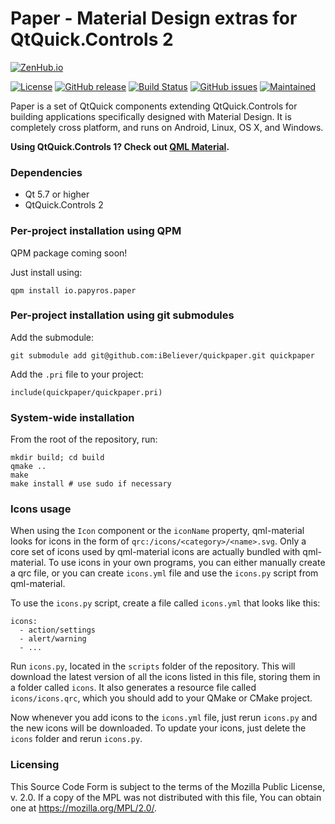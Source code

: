 Paper - Material Design extras for QtQuick.Controls 2
=====================================================

[![ZenHub.io](https://img.shields.io/badge/supercharged%20by-zenhub.io-blue.svg)](https://zenhub.io)

[![License](https://img.shields.io/github/license/iBeliever/quickpaper.svg)](https://github.com/iBeliever/quickpaper)
[![GitHub release](https://img.shields.io/github/release/iBeliever/quickpaper.svg)](https://github.com/iBeliever/quickpaper)
[![Build Status](https://travis-ci.org/iBeliever/quickpaper.svg?branch=develop)](https://travis-ci.org/iBeliever/quickpaper)
[![GitHub issues](https://img.shields.io/github/issues/iBeliever/quickpaper.svg)](https://github.com/iBeliever/quickpaper/issues)
[![Maintained](https://img.shields.io/maintenance/yes/2016.svg)](https://github.com/iBeliever/quickpaper/commits/master)

Paper is a set of QtQuick components extending QtQuick.Controls for building applications specifically designed with Material Design. It is completely cross platform, and runs on Android, Linux, OS X, and Windows.

**Using QtQuick.Controls 1? Check out [QML Material](https://github.com/papyros/qml-material).**

### Dependencies

 * Qt 5.7 or higher
 * QtQuick.Controls 2

### Per-project installation using QPM

QPM package coming soon!

Just install using:

    qpm install io.papyros.paper

### Per-project installation using git submodules

Add the submodule:

    git submodule add git@github.com:iBeliever/quickpaper.git quickpaper

Add the `.pri` file to your project:

    include(quickpaper/quickpaper.pri)

### System-wide installation

From the root of the repository, run:

    mkdir build; cd build
    qmake ..
    make
    make install # use sudo if necessary

### Icons usage

When using the `Icon` component or the `iconName` property, qml-material looks for icons in the form of `qrc:/icons/<category>/<name>.svg`. Only a core set of icons used by qml-material icons are actually bundled with qml-material. To use icons in your own programs, you can either manually create a qrc file, or you can create `icons.yml` file and use the `icons.py` script from qml-material.

To use the `icons.py` script, create a file called `icons.yml` that looks like this:

    icons:
      - action/settings
      - alert/warning
      - ...

Run `icons.py`, located in the `scripts` folder of the repository. This will download the latest version of all the icons listed in this file, storing them in a folder called `icons`. It also generates a resource file called `icons/icons.qrc`, which you should add to your QMake or CMake project.

Now whenever you add icons to the `icons.yml` file, just rerun `icons.py` and the new icons will be downloaded. To update your icons, just delete the `icons` folder and rerun `icons.py`.


### Licensing

This Source Code Form is subject to the terms of the Mozilla Public License, v. 2.0. If a copy of the MPL was not distributed with this file, You can obtain one at https://mozilla.org/MPL/2.0/.
